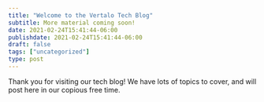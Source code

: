 ```yaml
---
title: "Welcome to the Vertalo Tech Blog"
subtitle: More material coming soon!
date: 2021-02-24T15:41:44-06:00
publishdate: 2021-02-24T15:41:44-06:00
draft: false
tags: ["uncategorized"]
type: post
---
```


Thank you for visiting our tech blog! We have lots of topics to cover, and
will post here in our copious free time.
